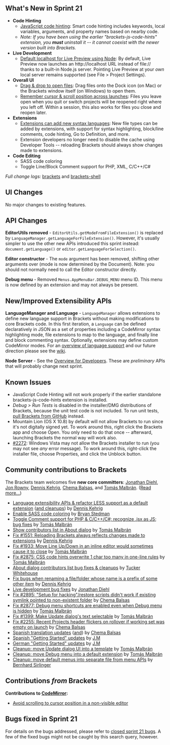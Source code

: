 What's New in Sprint 21
-----------------------
* **Code Hinting**
    * [JavaScript code hinting](https://trello.com/card/2-code-hinting-javascript/4f90a6d98f77505d7940ce88/775): Smart code hinting includes keywords, local variables, arguments, and property names based on nearby code.
    * _Note: If you have been using the earlier "brackets-js-code-hints" extension, you **must** uninstall it -- it cannot coexist with the newer version built into Brackets._
* **Live Development**
    * [Default localhost for Live Preview using Node](https://trello.com/card/5-live-development-on-localhost/4f90a6d98f77505d7940ce88/684): By default, Live Preview now launches an http://localhost URL instead of file:// thanks to a built-in Node.js server. Pointing Live Preview at your _own_ local server remains supported (see File > Project Settings).
* **Overall UI**
    * [Drag & drop to open files](https://github.com/brackets-cont/brackets-shell/pull/190): Drag files onto the Dock icon (on Mac) or the Brackets window itself (on Windows) to open them.
    * [Remember cursor & scroll position across launches](https://github.com/brackets-cont/brackets/pull/2898): Files you leave open when you quit or switch projects will be reopened right where you left off. Within a session, this also works for files you close and reopen later.
* **Extensions**
    * [Extensions can add new syntax languages](https://trello.com/card/2-support-for-language-extensions/4f90a6d98f77505d7940ce88/773): New file types can be added by extensions, with support for syntax highlighting, block/line comments, code hinting, Go to Definition, and more.
    * Extension developers no longer need to disable the cache using Developer Tools -- reloading Brackets should always show changes made to extensions.
* **Code Editing**
    * SASS code coloring
    * Toggle Line/Block Comment support for PHP, XML, C/C++/C#

_Full change logs:_ [brackets](https://github.com/brackets-cont/brackets/compare/sprint-20...sprint-21#commits_bucket) and [brackets-shell](https://github.com/brackets-cont/brackets-shell/compare/sprint-20...sprint-21#commits_bucket)


UI Changes
----------
No major changes to existing features.


API Changes
-----------
**EditorUtils removed** - ``EditorUtils.getModeFromFileExtension()`` is replaced by ``LanguageManager.getLanguageForFileExtension()``. However, it's usually simpler to use the other new APIs introduced this sprint instead: ``document.getLanguage()`` or ``editor.getLanguageForSelection()``.

**Editor constructor** - The ``mode`` argument has been removed, shifting other arguments over (mode is now determined by the Document). Note: you should not normally need to call the Editor constructor directly.

**Debug menu** - Removed ``Menus.AppMenuBar.DEBUG_MENU`` menu ID. This menu is now defined by an extension and may not always be present.

New/Improved Extensibility APIs
-------------------------------
**LanguageManager and Language** - ``LanguageManager`` allows extensions to define new language support in Brackets without making modifications to core Brackets code. In this first iteration, a ``Language`` can be defined declaratively in JSON as a set of properties including a CodeMirror syntax highlighting mode, file extensions to map to the language, and finally line and block commenting syntax. Optionally, extensions may define custom CodeMirror modes. For an [overview of language support](https://github.com/brackets-cont/brackets/wiki/Language-Support) and our future direction please see the [wiki](https://github.com/brackets-cont/brackets/wiki/Language-Support).

**Node Server** - See the [Overview for Developers](https://github.com/brackets-cont/brackets/wiki/Brackets-Node-Process:-Overview-for-Developers). These are _preliminary_ APIs that will probably change next sprint.

Known Issues
------------
* JavaScript Code Hinting will not work properly if the earlier standalone brackets-js-code-hints extension is installed.
* _Debug > Run Tests_ is disabled in the installer/DMG distributions of Brackets, because the unit test code is not included. To run unit tests, [pull Brackets from GitHub](https://github.com/brackets-cont/brackets/wiki/How-to-Hack-on-Brackets#wiki-getcode) instead.
* Mountain Lion (OS X 10.8) by default will not allow Brackets to run since it's not digitally signed yet.  To work around this, right click the Brackets app and choose Open.  You only need to do that once -- afterward, launching Brackets the normal way will work also.
* [#2272](https://github.com/brackets-cont/brackets/issues/2272): Windows Vista may not allow the Brackets installer to run (you may not see _any_ error message). To work around this, right-click the installer file, choose Properties, and click the Unblock button.


Community contributions to Brackets
-----------------------------------
The Brackets team welcomes five **new core committers**: [Jonathan Diehl](https://github.com/jdiehl), [Jon Rowny](https://github.com/jrowny), [Dennis Kehrig](https://github.com/DennisKehrig), [Chema Balsas](https://github.com/jbalsas), and [Tomás Malbrán](https://github.com/TomMalbran). ([Read more...](http://blog.brackets.io/2013/03/05/welcome-new-brackets-contributors))


* [Language extensibility APIs & refactor LESS support as a default extension](https://github.com/brackets-cont/brackets/pull/2844) ([and cleanups](https://github.com/brackets-cont/brackets/pull/2979)) by [Dennis Kehrig](https://github.com/DennisKehrig)
* [Enable SASS code coloring](https://github.com/brackets-cont/brackets/pull/2609) by [Bryan Stedman](https://github.com/bryanstedman)
* [Toggle Comment support for PHP & C/C++/C#; recognize .jsx as JS; bug fixes](https://github.com/brackets-cont/brackets/pull/2971) by [Tomás Malbrán](https://github.com/TomMalbran)
* [Show contributors list in About dialog](https://github.com/brackets-cont/brackets/pull/2934) by [Tomás Malbrán](https://github.com/TomMalbran)
* [Fix #1551: Reloading Brackets always reflects changes made to extensions](https://github.com/brackets-cont/brackets/pull/) by [Dennis Kehrig](https://github.com/DennisKehrig)
* [Fix #1933: Move Line Up/Down in an inline editor would sometimes cause it to close](https://github.com/brackets-cont/brackets/pull/2431) by [Tomás Malbrán](https://github.com/TomMalbran)
* [Fix #2875: CSS code hints overwrite 1 char too many in one-line rules](https://github.com/brackets-cont/brackets/pull/2884) by [Tomás Malbrán](https://github.com/TomMalbran)
* [About dialog contributors list bug fixes & cleanups](https://github.com/brackets-cont/brackets/pull/3014) by [Tucker Whitehouse](https://github.com/TuckerWhitehouse)
* [Fix bugs when renaming a file/folder whose name is a prefix of some other item](https://github.com/brackets-cont/brackets/pull/2914) by [Dennis Kehrig](https://github.com/DennisKehrig)
* [Live development bug fixes](https://github.com/brackets-cont/brackets/pull/2819) by [Jonathan Diehl](https://github.com/jdiehl)
* [Fix #2895: "Setup for hacking"/restore scripts didn't work if existing symlink pointed to non-existent folder](https://github.com/brackets-cont/brackets/pull/2896) by [Chema Balsas](https://github.com/jbalsas)
* [Fix #2877: Debug menu shortcuts are enabled even when Debug menu is hidden](https://github.com/brackets-cont/brackets/pull/2888) by [Tomás Malbrán](https://github.com/TomMalbran)
* [Fix #1399: Make Update dialog's text selectable](https://github.com/brackets-cont/brackets/pull/2990) by [Tomás Malbrán](https://github.com/TomMalbran)
* [Fix #2255: Recent Projects header flickers on rollover if working set was empty on launch](https://github.com/brackets-cont/brackets/pull/2905) by [Chema Balsas](https://github.com/jbalsas)
* [Spanish translation updates](https://github.com/brackets-cont/brackets/pull/2994) ([and](https://github.com/brackets-cont/brackets/pull/2871)) by [Chema Balsas](https://github.com/jbalsas)
* [Spanish "Getting Started" updates](https://github.com/brackets-cont/brackets/pull/2801) by [J.M](https://github.com/mynetx)
* [German "Getting Started" updates](https://github.com/brackets-cont/brackets/pull/2840) by [J.M](https://github.com/mynetx)
* [Cleanup: move Update dialog UI into a template](https://github.com/brackets-cont/brackets/pull/2938) by [Tomás Malbrán](https://github.com/TomMalbran)
* [Cleanup: move Debug menu into a default extension](https://github.com/brackets-cont/brackets/pull/2942) by [Tomás Malbrán](https://github.com/TomMalbran)
* [Cleanup: move default menus into separate file from menu APIs](https://github.com/brackets-cont/brackets/pull/2940) by [Bernhard Sirlinger](https://github.com/WebsiteDeveloper)

Contributions _from_ Brackets
-----------------------------
**Contributions to [CodeMirror](https://github.com/marijnh/CodeMirror):**
* [Avoid scrolling to cursor position in a non-visible editor](https://github.com/marijnh/CodeMirror/pull/1256)

Bugs fixed in Sprint 21
-----------------------
For details on the bugs addressed, please refer to [closed sprint 21 bugs](https://github.com/brackets-cont/brackets/issues?labels=&milestone=8&state=closed). A few of the fixed bugs might not be caught by this search query, however.